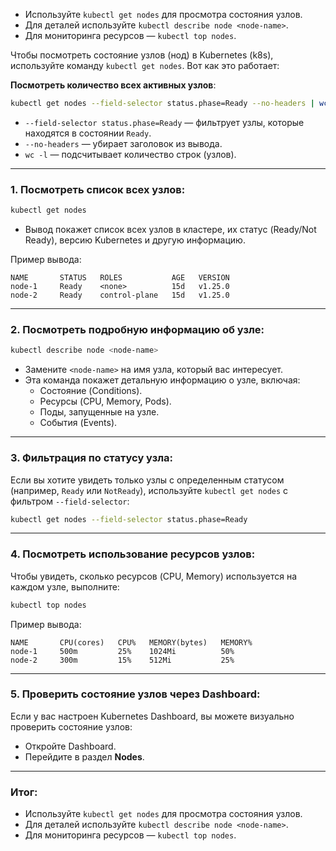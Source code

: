 
- Используйте `kubectl get nodes` для просмотра состояния узлов.
- Для деталей используйте `kubectl describe node <node-name>`.
- Для мониторинга ресурсов — `kubectl top nodes`.

Чтобы посмотреть состояние узлов (нод) в Kubernetes (k8s), используйте команду `kubectl get nodes`. Вот как это работает:

**Посмотреть количество всех активных узлов**:

```bash
kubectl get nodes --field-selector status.phase=Ready --no-headers | wc -l
```

- `--field-selector status.phase=Ready` — фильтрует узлы, которые находятся в состоянии `Ready`.
- `--no-headers` — убирает заголовок из вывода.
- `wc -l` — подсчитывает количество строк (узлов).



---

### 1. **Посмотреть список всех узлов**:
```bash
kubectl get nodes
```
- Вывод покажет список всех узлов в кластере, их статус (Ready/Not Ready), версию Kubernetes и другую информацию.

Пример вывода:
```
NAME       STATUS   ROLES           AGE   VERSION
node-1     Ready    <none>          15d   v1.25.0
node-2     Ready    control-plane   15d   v1.25.0
```

---

### 2. **Посмотреть подробную информацию об узле**:
```bash
kubectl describe node <node-name>
```
- Замените `<node-name>` на имя узла, который вас интересует.
- Эта команда покажет детальную информацию о узле, включая:
  - Состояние (Conditions).
  - Ресурсы (CPU, Memory, Pods).
  - Поды, запущенные на узле.
  - События (Events).

---

### 3. **Фильтрация по статусу узла**:
Если вы хотите увидеть только узлы с определенным статусом (например, `Ready` или `NotReady`), используйте `kubectl get nodes` с фильтром `--field-selector`:
```bash
kubectl get nodes --field-selector status.phase=Ready
```

---

### 4. **Посмотреть использование ресурсов узлов**:
Чтобы увидеть, сколько ресурсов (CPU, Memory) используется на каждом узле, выполните:
```bash
kubectl top nodes
```
Пример вывода:
```
NAME       CPU(cores)   CPU%   MEMORY(bytes)   MEMORY%
node-1     500m         25%    1024Mi          50%
node-2     300m         15%    512Mi           25%
```

---

### 5. **Проверить состояние узлов через Dashboard**:
Если у вас настроен Kubernetes Dashboard, вы можете визуально проверить состояние узлов:
- Откройте Dashboard.
- Перейдите в раздел **Nodes**.

---

### Итог:
- Используйте `kubectl get nodes` для просмотра состояния узлов.
- Для деталей используйте `kubectl describe node <node-name>`.
- Для мониторинга ресурсов — `kubectl top nodes`.
